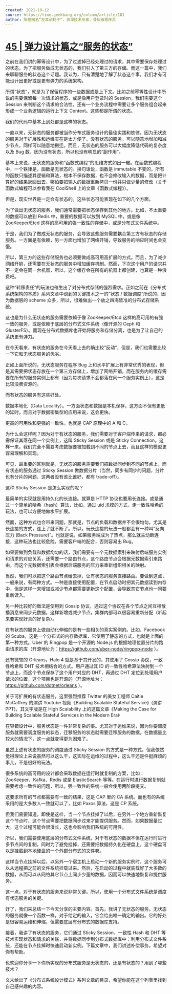 ```yaml
---
created: 2021-10-12
source: https://time.geekbang.org/column/article/181
author: 陈皓网名“左耳朵耗子”，资深技术专家，骨灰级程序员
---
```


# [45 | 弹力设计篇之“服务的状态”](https://time.geekbang.org/column/article/181)


之前在我们讲的幂等设计中，为了过滤掉已经处理过的请求，其中需要保存处理过的状态，为了把服务做成无状态的，我们引入了第三方的存储。而这一篇中，我们来聊聊服务的状态这个话题。我认为，只有清楚地了解了状态这个事，我们才有可能设计出更好或是更有弹力的系统架构。

所谓“状态”，就是为了保留程序的一些数据或是上下文。比如之前幂等性设计中所说的需要保留每一次请求的状态，或是像用户登录时的 Session，我们需要这个 Session 来判断这个请求的合法性，还有一个业务流程中需要让多个服务组合起来形成一个业务逻辑的运行上下文 Context。这些都是所谓的状态。

我们的代码中基本上到处都是这样的状态。

一直以来，无状态的服务都被当作分布式服务设计的最佳实践和铁律。因为无状态的服务对于扩展性和运维实在是太方便了。没有状态的服务，可以随意地增加和减少节点，同样可以随意地搬迁。而且，无状态的服务可以大幅度降低代码的复杂度以及 Bug 数，因为没有状态，所以也没有明显的“副作用”。

基本上来说，无状态的服务和“函数式编程”的思维方式如出一辙。在函数式编程中，一个铁律是，函数是无状态的。换句话说，函数是 immutable 不变的，所有的函数只描述其逻辑和算法，根本不保存数据，也不会修改输入的数据，而是把计算好的结果返回出去，哪怕要把输入的数据重新拷贝一份并只做少量的修改（关于函数式编程可以参看我在 CoolShell 上的文章《函数式编程》）。

但是，现实世界是一定会有状态的。这些状态可能表现在如下的几个方面。

为了做出无状态的服务，我们通常需要把状态保存到其他的地方。比如，不太重要的数据可以放到 Redis 中，重要的数据可以放到 MySQL 中，或是像 ZooKeeper/Etcd 这样的高可用的强一致性的存储中，或是分布式文件系统中。

于是，我们为了做成无状态的服务，会导致这些服务需要耦合第三方有状态的存储服务。一方面是有依赖，另一方面也增加了网络开销，导致服务的响应时间也会变慢。

所以，第三方的这些存储服务也必须要做成高可用高扩展的方式。而且，为了减少网络开销，还需要在无状态的服务中增加缓存机制。然而，下次这个用户的请求并不一定会在同一台机器，所以，这个缓存会在所有的机器上都创建，也算是一种浪费吧。

这种“转移责任”的玩法也催生出了对分布式存储的强烈需求。正如之前在《分布式系统架构的本质》系列文章中谈到的关键技术之一的“状态 / 数据调度”所说的，因为数据层的 scheme 众多，所以，很难做出一个放之四海皆准的分布式存储系统。

这也是为什么无状态的服务需要依赖于像 ZooKeeper/Etcd 这样的高可用的有强一致的服务，或是依赖于底层的分布式文件系统（像开源的 Ceph 和 GlusterFS）。而现在分布式数据库也开始将服务和存储分离，也是为了让自己的系统更有弹力。

在今天看来，有状态的服务在今天看上去的确比较“反动”，但是，我们也需要比较一下它和无状态服务的优劣。

正如上面所说的，无状态服务在程序 Bug 上和水平扩展上有非常优秀的表现，但是其需要把状态存放在一个第三方存储上，增加了网络开销，而在服务内的缓存需要在所有的服务实例上都有（因为每次请求不会都落在同一个服务实例上），这是比较浪费资源的。

而有状态的服务有这些好处。

数据本地化（Data Locality）。一方面状态和数据是本机保存，这方面不但有更低的延时，而且对于数据密集型的应用来说，这会更快。

更高的可用性和更强的一致性。也就是 CAP 原理中的 A 和 C。

为什么会这样呢？因为对于有状态的服务，我们需要对于客户端传来的请求，都必需保证其落在同一个实例上，这叫 Sticky Session 或是 Sticky Connection。这样一来，我们完全不需要考虑数据要被加载到不同的节点上去，而且这样的模型更容易理解和实现。

可见，最重要的区别就是，无状态的服务需要我们把数据同步到不同的节点上，而有状态的服务通过 Sticky Session 做数据分片（当然，同步有同步的问题，分片也有分片的问题，这两者没有谁比谁好，都有 trade-off）。

这种 Sticky Session 是怎么实现的呢？

最简单的实现就是用持久化的长连接。就算是 HTTP 协议也要用长连接。或是通过一个简单的哈希（hash）算法，比如，通过 uid 求模的方式，走一致性哈希的玩法，也可以方便地做水平扩展。

然而，这种方式也会带来问题，那就是，节点的负载和数据并不会很均匀。尤其是长连接的方式，连上了就不断了。所以，玩长连接的玩法一般都会有一种叫“反向压力 (Back Pressure)”。也就是说，如果服务端成为了热点，那么就主动断连接，这种玩法也比较危险，需要客户端的配合，否则容易出 Bug。

如果要做到负载和数据均匀的话，我们需要有一个元数据索引来映射后端服务实例和请求的对应关系，还需要一个路由节点，这个路由节点会根据元数据索引来路由，而这个元数据索引表会根据后端服务的压力来重新组织相关的映射。

当然，我们可以把这个路由节点给去掉，让有状态的服务直接路由。要做到这点，一般来说，有两种方式。一种是直接使用配置，在节点启动时把其元数据读到内存中，但是这样一来增加或减少节点都需要更新这个配置，会导致其它节点也一同要重新读入。

另一种比较好的做法是使用到 Gossip 协议，通过这个协议在各个节点之间互相散播消息来同步元数据，这样新增或减少节点，集群内部可以很容易重新分配（听起来要实现好真的好复杂）。

在有状态的服务上做自动化伸缩的是有一些相关的真实案例的。比如，Facebook 的 Scuba，这是一个分布式的内存数据库，它使用了静态的方式，也就是上面的第一种方式。Uber 的 Ringpop 是一个开源的 Node.js 的根据地理位置分片的路由请求的库（开源地址为：https://github.com/uber-node/ringpop-node ）。

还有微软的 Orleans，Halo 4 就是基于其开发的，其使用了 Gossip 协议，一致性哈希和 DHT 技术相结合的方式。用户通过其 ID 的一致性哈希算法映射到一个节点上，而这个节点保存了这个用户对应的 DHT，再通过 DHT 定位到处理用户请求的位置，这个项目也是开源的（开源地址为： https://github.com/dotnet/orleans ）。

关于可扩展的有状态服务，这里强烈推荐 Twitter 的美女工程师 Caitie McCaffrey 的演讲 Youtube 视频《Building Scalable Stateful Service》(演讲 PPT)，其文字版是在 High Scalability 上的这篇文章《Making the Case for Building Scalable Stateful Services in the Modern Era》

在容错设计中，服务状态是一件非常复杂的事。尤其对于运维来说，因为你要调度服务就需要调度服务的状态，迁移服务的状态就需要迁移服务的数据。在数据量比较大的情况下，这一点就变得更为困难了。

虽然上述有状态的服务的调度通过 Sticky Session 的方式是一种方式，但我依然觉得理论上来说虽然可以这么干，这实际在运维的过程中，这么干还是件挺麻烦的事儿，不是很好的玩法。

很多系统的高可用的设计都会采取数据在运行时就复制的方案，比如：ZooKeeper、Kafka、Redis 或是 ElasticSearch 等等。在运行时进行数据复制就需要考虑一致性的问题，所以，强一致性的系统一般会使用两阶段提交。

这要求所有的节点都需要有一致的结果，这是 CAP 里的 CA 系统。而也有的系统采用的是大多数人一致就可以了，比如 Paxos 算法，这是 CP 系统。

但我们需要知道，即使是这样，当一个节点挂掉了以后，在另外一个地方重新恢复这个节点时，这个节点需要把数据同步过来才能提供服务。然而，如果数据量过大，这个过程可能会很漫长，这也会影响我们系统的可用性。

所以，我们需要使用底层的分布式文件系统，对于有状态的数据不但在运行时进行多节点间的复制，同时为了避免挂掉，还需要把数据持久化在硬盘上，这个硬盘可以是挂载到本地硬盘的一个外部分布式的文件卷。

这样当节点挂掉以后，以另外一个宿主机上启动一个新的服务实例时，这个服务可以从远程把之前的文件系统挂载过来。然后，在启动的过程中就装载好了大多数的数据，从而可以从网络其它节点上同步少量的数据，因而可以快速地恢复和提供服务。

这一点，对于有状态的服务来说非常关键。所以，使用一个分布式文件系统是调度有状态服务的关键。

好了，我们来总结一下今天分享的主要内容。首先，我讲了无状态的服务。无状态的服务就像一个函数一样，对于给定的输入，它会给出唯一确定的输出。它的好处是很容易运维和伸缩，但需要底层有分布式的数据库支持。

接着，我讲了有状态的服务，它们通过 Sticky Session、一致性 Hash 和 DHT 等技术实现状态和请求的关联，并将数据同步到分布式数据库中；利用分布式文件系统，还能在节点挂掉时快速启动新实例。下篇文章中，我们讲述补偿事务。希望对你有帮助。

也欢迎你分享一下你所实现的分布式服务是无状态的，还是有状态的？用到了哪些技术？

文末给出了《分布式系统设计模式》系列文章的目录，希望你能在这个列表里找到自己感兴趣的内容。
